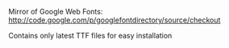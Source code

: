 Mirror of Google Web Fonts: http://code.google.com/p/googlefontdirectory/source/checkout

Contains only latest TTF files for easy installation
